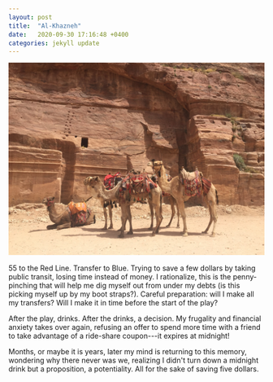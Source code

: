 ```yaml
---
layout: post
title:  "Al-Khazneh"
date:   2020-09-30 17:16:48 +0400
categories: jekyll update
---
```

![Five camels with saddles and bridles in front of the red carved sandstone rocks in Petra, Jordan.](https://github.com/havemaps/havemaps.github.io/blob/master/img/2020-09-30-al-khazneh.JPG?raw=true "Petra, Jordan")

55 to the Red Line. Transfer to Blue. Trying to save a few dollars by taking public transit, losing time instead of money. I rationalize, this is the penny-pinching that will help me dig myself out from under my debts (is this picking myself up by my boot straps?). Careful preparation: will I make all my transfers? Will I make it in time before the start of the play?

After the play, drinks. After the drinks, a decision. My frugality and financial anxiety takes over again, refusing an offer to spend more time with a friend to take advantage of a ride-share coupon---it expires at midnight!

Months, or maybe it is years, later my mind is returning to this memory, wondering why there never was we, realizing I didn't turn down a midnight drink but a proposition, a potentiality. All for the sake of saving five dollars.
